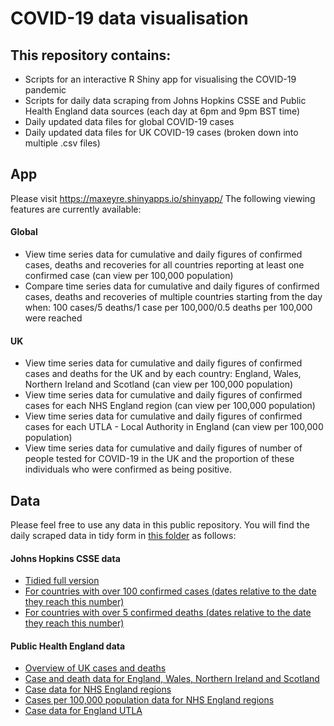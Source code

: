 # COVID-19 data visualisation
## This repository contains: 
- Scripts for an interactive R Shiny app for visualising the COVID-19 pandemic
- Scripts for daily data scraping from Johns Hopkins CSSE and Public Health England data sources (each day at 6pm and 9pm BST time)
- Daily updated data files for global COVID-19 cases
- Daily updated data files for UK COVID-19 cases (broken down into multiple .csv files)
 
 ## App 
 Please visit https://maxeyre.shinyapps.io/shinyapp/
 The following viewing features are currently available:
#### Global 
  - View time series data for cumulative and daily figures of confirmed cases, deaths and recoveries for all countries reporting at least one confirmed case (can view per 100,000 population)
  - Compare time series data for cumulative and daily figures of confirmed cases, deaths and recoveries of multiple countries starting from the day when: 100 cases/5 deaths/1 case per 100,000/0.5 deaths per 100,000 were reached
#### UK
  - View time series data for cumulative and daily figures of confirmed cases and deaths for the UK and by each country: England, Wales, Northern Ireland and Scotland (can view per 100,000 population)
  - View time series data for cumulative and daily figures of confirmed cases for each NHS England region (can view per 100,000 population)
  - View time series data for cumulative and daily figures of confirmed cases for each UTLA - Local Authority in England (can view per 100,000 population)
  - View time series data for cumulative and daily figures of number of people tested for COVID-19 in the UK and the proportion of these individuals who were confirmed as being positive.
 
 ## Data
 Please feel free to use any data in this public repository. You will find the daily scraped data in tidy form in [this folder](https://github.com/maxeyre/COVID-19/tree/master/data_scraper/data/processed) as follows:
 #### Johns Hopkins CSSE data
 - [Tidied full version](https://github.com/maxeyre/COVID-19/blob/master/data_scraper/data/processed/JHU_full.csv)
 - [For countries with over 100 confirmed cases (dates relative to the date they reach this number)](https://github.com/maxeyre/COVID-19/blob/master/data_scraper/data/processed/JHU_100-cases.csv)
 - [For countries with over 5 confirmed deaths (dates relative to the date they reach this number)](https://github.com/maxeyre/COVID-19/blob/master/data_scraper/data/processed/JHU_5-deaths.csv)
 #### Public Health England data
 - [Overview of UK cases and deaths](https://github.com/maxeyre/COVID-19/blob/master/data_scraper/data/processed/UK_total.csv)
 - [Case and death data for England, Wales, Northern Ireland and Scotland](https://github.com/maxeyre/COVID-19/blob/master/data_scraper/data/processed/UK_by_country.csv)
 - [Case data for NHS England regions](https://github.com/maxeyre/COVID-19/blob/master/data_scraper/data/processed/NHS_england_regions.csv)
 - [Cases per 100,000 population data for NHS England regions](https://github.com/maxeyre/COVID-19/blob/master/data_scraper/data/processed/NHS_england_regions_pop.csv)
 - [Case data for England UTLA](https://github.com/maxeyre/COVID-19/blob/master/data_scraper/data/processed/england_UTLA.csv)
 
